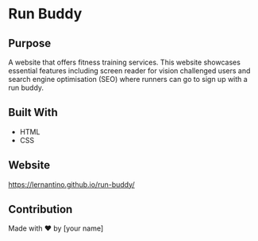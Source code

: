 # Run Buddy

## Purpose
A website that offers fitness training services.
This website showcases essential features including screen reader for vision challenged users
and search engine optimisation (SEO) 
where runners can go to sign up with a run buddy.


## Built With
* HTML
* CSS

## Website
https://lernantino.github.io/run-buddy/

## Contribution
Made with ❤️ by [your name]



